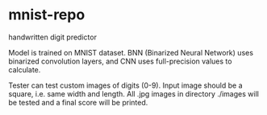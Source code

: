# mnist-repo
handwritten digit predictor

Model is trained on MNIST dataset. BNN (Binarized Neural Network) uses binarized convolution layers, and CNN uses full-precision values to calculate.

Tester can test custom images of digits (0-9). Input image should be a square, i.e. same width and length. All .jpg images in directory ./images will be tested and a final score will be printed.